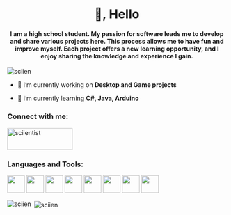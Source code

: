 <h1 align="center">👋, Hello</h1>
<h4 align="center">I am a high school student. My passion for software leads me to develop and share various projects here. This process allows me to have fun and improve myself. Each project offers a new learning opportunity, and I enjoy sharing the knowledge and experience I gain.</h4>



<p align="left"> <img src="https://komarev.com/ghpvc/?username=sciien&label=Profile%20views&color=0e75b6&style=flat" alt="sciien" /> </p>

- 🔭 I’m currently working on **Desktop and Game projects**

- 🌱 I’m currently learning **C#, Java, Arduino**
  


<h3 align="left">Connect with me:</h3>
<p align="left">
<a href="https://discord.gg/sciientist" target="blank"><img align="center" src="https://qph.cf2.quoracdn.net/main-qimg-4d88d117cfd7a942dd5f0568f1f13e4c" alt="sciientist" height="50" width="150" /></a>
</p>

<h3 align="left">Languages and Tools:</h3>

<img src="https://cdn.worldvectorlogo.com/logos/arduino-1.svg" width="40" height="40"/> </a>
<img src="https://user-images.githubusercontent.com/25181517/192108890-200809d1-439c-4e23-90d3-b090cf9a4eea.png" width="40" height="40"/> </a>
<img src="https://user-images.githubusercontent.com/25181517/192108891-d86b6220-e232-423a-bf5f-90903e6887c3.png" width="40" height="40"/> </a>
<img src="https://user-images.githubusercontent.com/25181517/117201156-9a724800-adec-11eb-9a9d-3cd0f67da4bc.png" width="40" height="40"/> </a>
<img src="https://user-images.githubusercontent.com/25181517/121405384-444d7300-c95d-11eb-959f-913020d3bf90.png" width="40" height="40"/> </a>
<img src="https://user-images.githubusercontent.com/25181517/121405754-b4f48f80-c95d-11eb-8893-fc325bde617f.png" width="40" height="40"/> </a>
<img src="https://user-images.githubusercontent.com/25181517/183423507-c056a6f9-1ba8-4312-a350-19bcbc5a8697.png" width="40" height="40"/> </a>
<img src="https://user-images.githubusercontent.com/25181517/193427941-9437dbbe-376f-40dc-9573-0ef5c02a26a7.png" width="40" height="40"/> </a>




<p><img align="left" src="https://github-readme-stats.vercel.app/api/top-langs?username=sciien&show_icons=true&locale=en&layout=compact" alt="sciien" /></p>

<p>&nbsp;<img align="center" src="https://github-readme-stats.vercel.app/api?username=sciien&show_icons=true&locale=en" alt="sciien" /></p>
